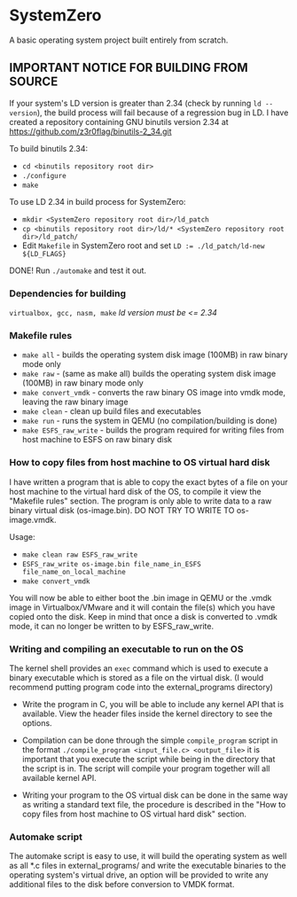 # SystemZero
A basic operating system project built entirely from scratch.

## IMPORTANT NOTICE FOR BUILDING FROM SOURCE
If your system's LD version is greater than 2.34 (check by running `ld --version`), the build process will fail because of a regression bug in LD. I have created a repository containing GNU binutils version 2.34 at https://github.com/z3r0flag/binutils-2_34.git 

To build binutils 2.34:
- `cd <binutils repository root dir>`
- `./configure`
- `make`

To use LD 2.34 in build process for SystemZero:
- `mkdir <SystemZero repository root dir>/ld_patch`
- `cp <binutils repository root dir>/ld/* <SystemZero repository root dir>/ld_patch/`
- Edit `Makefile` in SystemZero root and set `LD := ./ld_patch/ld-new ${LD_FLAGS}`

DONE! Run `./automake` and test it out.

### Dependencies for building

`virtualbox, gcc, nasm, make`
*ld version must be <= 2.34*

### Makefile rules

- `make all` - builds the operating system disk image (100MB) in raw binary mode only
- `make raw` - (same as make all) builds the operating system disk image (100MB) in raw binary mode only
- `make convert_vmdk` - converts the raw binary OS image into vmdk mode, leaving the raw binary image
- `make clean` - clean up build files and executables
- `make run` - runs the system in QEMU (no compilation/building is done)
- `make ESFS_raw_write` - builds the program required for writing files from host machine to ESFS on raw binary disk

### How to copy files from host machine to OS virtual hard disk

I have written a program that is able to copy the exact bytes of a file on your host machine to the virtual hard disk of the OS, to compile it view the "Makefile rules" section. The program is only able to write data to a raw binary virtual disk (os-image.bin). DO NOT TRY TO WRITE TO os-image.vmdk.

Usage:
- `make clean raw ESFS_raw_write`
- `ESFS_raw_write os-image.bin file_name_in_ESFS file_name_on_local_machine`
- `make convert_vmdk`

You will now be able to either boot the .bin image in QEMU or the .vmdk image in Virtualbox/VMware and it will contain the file(s) which you have copied onto the disk. Keep in mind that once a disk is converted to .vmdk mode, it can no longer be written to by ESFS_raw_write.

### Writing and compiling an executable to run on the OS

The kernel shell provides an `exec` command which is used to execute a binary executable which is stored as a file on the virtual disk. (I would recommend putting program code into the external_programs directory)

- Write the program in C, you will be able to include any kernel API that is available. View the header files inside the kernel directory to see the options.

- Compilation can be done through the simple `compile_program` script in the format `./compile_program <input_file.c> <output_file>` it is important that you execute the script while being in the directory that the script is in. The script will compile your program together will all available kernel API.

- Writing your program to the OS virtual disk can be done in the same way as writing a standard text file, the procedure is described in the "How to copy files from host machine to OS virtual hard disk" section.

### Automake script

The automake script is easy to use, it will build the operating system as well as all *.c files in external_programs/ and write the executable binaries to the operating system's virtual drive, an option will be provided to write any additional files to the disk before conversion to VMDK format.



